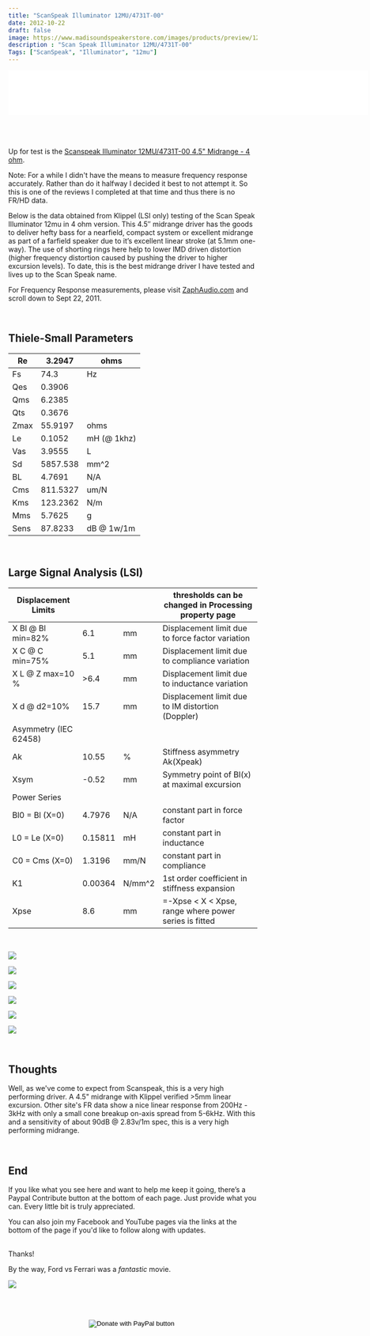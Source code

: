 ```yaml
---
title: "ScanSpeak Illuminator 12MU/4731T-00"
date: 2012-10-22
draft: false
image: https://www.madisoundspeakerstore.com/images/products/preview/12mu_4731t.jpg
description : "Scan Speak Illuminator 12MU/4731T-00"
Tags: ["ScanSpeak", "Illuminator", "12mu"]
---
```

<iframe src="//rcm-na.amazon-adsystem.com/e/cm?o=1&p=48&l=ur1&category=amazonhomepage&f=ifr&linkID=45d00811e11005f66cf1dcae88dc3060&t=medlemusin-20&tracking_id=medlemusin-20" width="728" height="90" scrolling="no" border="0" marginwidth="0" style="border:none;" frameborder="0"></iframe>
<br clear="all" />
<br>
<br>
<br>

Up for test is the [Scanspeak Illuminator 12MU/4731T-00 4.5" Midrange - 4 ohm](https://www.madisoundspeakerstore.com/approx-4-midrange/scanspeak-illuminator-12mu/4731t-00-4.5-midrange-4-ohm/).

Note: For a while I didn't have the means to measure frequency response accurately.  Rather than do it halfway I decided it best to not attempt it.  So this is one of the reviews I completed at that time and thus there is no FR/HD data.

Below is the data obtained from Klippel (LSI only) testing of the Scan Speak Illuminator 12mu in 4 ohm version.  This 4.5″ midrange driver has the goods to deliver hefty bass for a nearfield, compact system or excellent midrange as part of a farfield speaker due to it’s excellent linear stroke (at 5.1mm one-way).  The use of shorting rings here help to lower IMD driven distortion (higher frequency distortion caused by pushing the driver to higher excursion levels).  To date, this is the best midrange driver I have tested and lives up to the Scan Speak name.


For Frequency Response measurements, please visit [ZaphAudio.com](http://www.zaphaudio.com/blog.html) and scroll down to Sept 22, 2011.

<br>

## Thiele-Small Parameters

| Re   | 3.2947   | ohms        |
|------|----------|-------------|
| Fs   | 74.3     | Hz          |
| Qes  | 0.3906   |             |
| Qms  | 6.2385   |             |
| Qts  | 0.3676   |             |
| Zmax | 55.9197  | ohms        |
| Le   | 0.1052   | mH (@ 1khz) |
| Vas  | 3.9555   | L           |
| Sd   | 5857.538 | mm^2        |
| BL   | 4.7691   | N/A         |
| Cms  | 811.5327 | um/N        |
| Kms  | 123.2362 | N/m         |
| Mms  | 5.7625   | g           |
| Sens | 87.8233  | dB @ 1w/1m  |


<br>

## Large Signal Analysis (LSI)

| Displacement Limits   |         |        | thresholds can be changed in Processing property page |
|-----------------------|---------|--------|-------------------------------------------------------|
| X Bl @ Bl min=82%     | 6.1     | mm     | Displacement limit due to force factor variation      |
| X C @ C min=75%       | 5.1     | mm     | Displacement limit due to compliance variation        |
| X L @ Z max=10 %      | >6.4    | mm     | Displacement limit due to inductance variation        |
| X d @ d2=10%          | 15.7    | mm     | Displacement limit due to IM distortion (Doppler)     |
| Asymmetry (IEC 62458) |         |        |                                                       |
| Ak                    | 10.55   | %      | Stiffness asymmetry Ak(Xpeak)                         |
| Xsym                  | -0.52   | mm     | Symmetry point of Bl(x) at maximal excursion          |
| Power Series          |         |        |                                                       |
| Bl0 = Bl (X=0)        | 4.7976  | N/A    | constant part in force factor                         |
| L0 = Le (X=0)         | 0.15811 | mH     | constant part in inductance                           |
| C0 = Cms (X=0)        | 1.3196  | mm/N   | constant part in compliance                           |
| K1                    | 0.00364 | N/mm^2 | 1st order coefficient in stiffness expansion          |
| Xpse                  | 8.6     | mm     | =-Xpse < X < Xpse, range where power series is fitted |

<br>

![](/images/Reviews/Drivers/Scanspeak/12mu/SS12mu-Force-factor-Bl-X.png)

![](/images/Reviews/Drivers/Scanspeak/12mu/ss-12mu-Bl-Symmetry-Range.png)

![](/images/Reviews/Drivers/Scanspeak/12mu/SS-12MU-Mechanical-compliance-Cms-X.png)

![](/images/Reviews/Drivers/Scanspeak/12mu/ss-12mu-Stiffness-of-suspension-Kms-X.png)

![](/images/Reviews/Drivers/Scanspeak/12mu/ss-12mu-Kms-Symmetry-Range.png)

![](/images/Reviews/Drivers/Scanspeak/12mu/ss-12mu-Electrical-inductance-LX-I00.png)

<br>

## Thoughts

Well, as we've come to expect from Scanspeak, this is a very high performing driver.  A 4.5" midrange with Klippel verified >5mm linear excursion.  Other site's FR data show a nice linear response from 200Hz - 3kHz with only a small cone breakup on-axis spread from 5-6kHz.  With this and a sensitivity of about 90dB @ 2.83v/1m spec, this is a very high performing midrange.


<br>

## End

If you like what you see here and want to help me keep it going, there’s a Paypal Contribute button at the bottom of each page.  Just provide what you can.  Every little bit is truly appreciated.

You can also join my Facebook and YouTube pages via the links at the bottom of the page if you'd like to follow along with updates.

<br>Thanks!</b>

By the way, Ford vs Ferrari was a *fantastic* movie.

![](https://thumbs.gfycat.com/BareThickEstuarinecrocodile-max-1mb.gif)


<br></br>
<center>
  <form action="https://www.paypal.com/cgi-bin/webscr" method="post" target="_top">
  <input type="hidden" name="cmd" value="_s-xclick" />
  <input type="hidden" name="hosted_button_id" value="52ANEATKE6JHQ" />
  <input type="image" src="https://www.dcrc.co/wp-content/uploads/2016/06/PayPal-Donate-Button-PNG-HD-300x103.png" border="0" name="submit" title="PayPal - The safer, easier way to pay online!" alt="Donate with PayPal button" />
  <img alt="" border="0" src="https://www.paypal.com/en_US/i/scr/pixel.gif" width="1" height="1" />
  </form>
<br></br>
</center>
